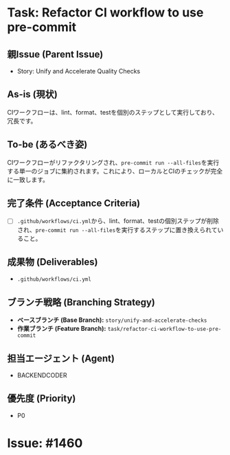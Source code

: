 # Task: Refactor CI workflow to use pre-commit

## 親Issue (Parent Issue)
- Story: Unify and Accelerate Quality Checks

## As-is (現状)
CIワークフローは、lint、format、testを個別のステップとして実行しており、冗長です。

## To-be (あるべき姿)
CIワークフローがリファクタリングされ、`pre-commit run --all-files`を実行する単一のジョブに集約されます。これにより、ローカルとCIのチェックが完全に一致します。

## 完了条件 (Acceptance Criteria)
- [ ] `.github/workflows/ci.yml`から、lint、format、testの個別ステップが削除され、`pre-commit run --all-files`を実行するステップに置き換えられていること。

## 成果物 (Deliverables)
- `.github/workflows/ci.yml`

## ブランチ戦略 (Branching Strategy)
- **ベースブランチ (Base Branch):** `story/unify-and-accelerate-checks`
- **作業ブランチ (Feature Branch):** `task/refactor-ci-workflow-to-use-pre-commit`

## 担当エージェント (Agent)
- BACKENDCODER

## 優先度 (Priority)
- P0

# Issue: #1460
